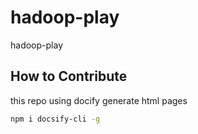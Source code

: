 # hadoop-play
hadoop-play


## How to Contribute

this repo using docify generate html pages

```bash
npm i docsify-cli -g
```